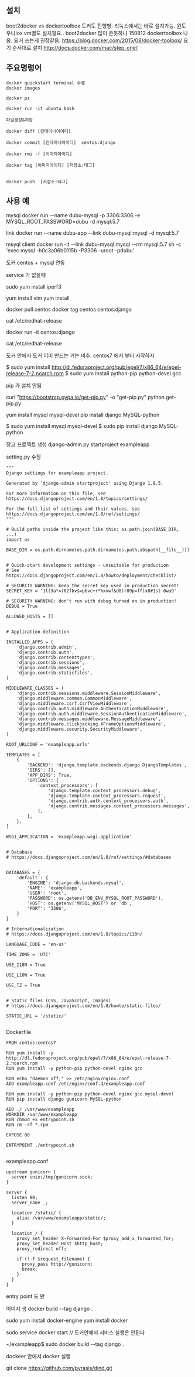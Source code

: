 ## 설치
boot2docker vs dockertoolbox
도커도 진행형. 리눅스에서는 바로 설치가능. 윈도우나iox vm별도 설치필요.. boot2docker 많이 쓴듯하나 150812 dockertoolbox 나옴. 요거 쓰는게 권장같음. https://blog.docker.com/2015/08/docker-toolbox/
요기 순서대로 설치 http://docs.docker.com/mac/step_one/


## 주요명령어

```
docker quickstart terminal 수행
docker images

docker ps

docker run -it ubuntu bash

파일생성&저장

docker diff [컨테이너아이디]

docker commit [컨테이너아이디]  centos:django

docker rmi -f [이미지아이디]

docker tag [이미지아이디] [저장소:태그]


docker push  [저장소:태그]

```

## 사용 예

mysql
docker run --name dubu-mysql -p 3306:3306 -e MYSQL_ROOT_PASSWORD=dubu  -d mysql:5.7

link
docker run --name dubu-app --link dubu-mysql:mysql -d mysql:5.7

msyql client
docker run -it --link dubu-mysql:mysql --rm mysql:5.7 sh -c 'exec mysql -h0c3a06b0115b -P3306 -uroot -pdubu'


도커 centos + mysql 연동

service 가 없을때

sudo yum install iperf3


yum install vim
yum install


docker pull centos
docker tag centos centos:django

cat /etc/redhat-release

docker run -it centos:django

cat /etc/redhat-release

도커 안에서 도커 이미 만드는 거는 비추.
centos7 에서 부터 시작하자


$  sudo yum install http://dl.fedoraproject.org/pub/epel/7/x86_64/e/epel-release-7-2.noarch.rpm
$  sudo yum install python-pip python-devel gcc

pip 가 설치 안됨

curl "https://bootstrap.pypa.io/get-pip.py" -o "get-pip.py"
python get-pip.py

 yum install mysql mysql-devel
  pip install django MySQL-python

$ sudo yum install mysql mysql-devel
$ sudo pip install django MySQL-python

장고 프로젝트 생성
django-admin.py startproject exampleapp

setting.py 수정

```
"""
Django settings for exampleapp project.

Generated by 'django-admin startproject' using Django 1.8.5.

For more information on this file, see
https://docs.djangoproject.com/en/1.8/topics/settings/

For the full list of settings and their values, see
https://docs.djangoproject.com/en/1.8/ref/settings/
"""

# Build paths inside the project like this: os.path.join(BASE_DIR, ...)
import os

BASE_DIR = os.path.dirname(os.path.dirname(os.path.abspath(__file__)))


# Quick-start development settings - unsuitable for production
# See https://docs.djangoproject.com/en/1.8/howto/deployment/checklist/

# SECURITY WARNING: keep the secret key used in production secret!
SECRET_KEY = '1l(9a*=)02fbv$=pbvc+r*%xvwf&d8)r89p=ff)x8#1st-0wu9'

# SECURITY WARNING: don't run with debug turned on in production!
DEBUG = True

ALLOWED_HOSTS = []


# Application definition

INSTALLED_APPS = (
    'django.contrib.admin',
    'django.contrib.auth',
    'django.contrib.contenttypes',
    'django.contrib.sessions',
    'django.contrib.messages',
    'django.contrib.staticfiles',
)

MIDDLEWARE_CLASSES = (
    'django.contrib.sessions.middleware.SessionMiddleware',
    'django.middleware.common.CommonMiddleware',
    'django.middleware.csrf.CsrfViewMiddleware',
    'django.contrib.auth.middleware.AuthenticationMiddleware',
    'django.contrib.auth.middleware.SessionAuthenticationMiddleware',
    'django.contrib.messages.middleware.MessageMiddleware',
    'django.middleware.clickjacking.XFrameOptionsMiddleware',
    'django.middleware.security.SecurityMiddleware',
)

ROOT_URLCONF = 'exampleapp.urls'

TEMPLATES = [
    {
        'BACKEND': 'django.template.backends.django.DjangoTemplates',
        'DIRS': [],
        'APP_DIRS': True,
        'OPTIONS': {
            'context_processors': [
                'django.template.context_processors.debug',
                'django.template.context_processors.request',
                'django.contrib.auth.context_processors.auth',
                'django.contrib.messages.context_processors.messages',
            ],
        },
    },
]

WSGI_APPLICATION = 'exampleapp.wsgi.application'


# Database
# https://docs.djangoproject.com/en/1.8/ref/settings/#databases


DATABASES = {
    'default': {
        'ENGINE': 'django.db.backends.mysql',
        'NAME': 'exampleapp',
        'USER': 'root',
        'PASSWORD': os.getenv('DB_ENV_MYSQL_ROOT_PASSWORD'),
        'HOST': os.getenv('MYSQL_HOST') or 'db',
        'PORT': '3306',
    }
}

# Internationalization
# https://docs.djangoproject.com/en/1.8/topics/i18n/

LANGUAGE_CODE = 'en-us'

TIME_ZONE = 'UTC'

USE_I18N = True

USE_L10N = True

USE_TZ = True


# Static files (CSS, JavaScript, Images)
# https://docs.djangoproject.com/en/1.8/howto/static-files/

STATIC_URL = '/static/'


```

Dockerfile

```
FROM centos:centos7

RUN yum install -y http://dl.fedoraproject.org/pub/epel/7/x86_64/e/epel-release-7-2.noarch.rpm
RUN yum install -y python-pip python-devel nginx gcc

RUN echo "daemon off;" >> /etc/nginx/nginx.conf
ADD exampleapp.conf /etc/nginx/conf.d/exampleapp.conf

RUN yum install -y python-pip python-devel nginx gcc mysql-devel
RUN pip install django gunicorn MySQL-python

ADD ./ /var/www/exampleapp
WORKDIR /var/www/exampleapp
RUN chmod +x entrypoint.sh
RUN rm -rf *.rpm

EXPOSE 80

ENTRYPOINT ./entrypoint.sh


```


exampleapp.conf

```
upstream gunicorn {
  server unix:/tmp/gunicorn.sock;
}

server {
  listen 80;
  server_name _;

  location /static/ {
    alias /var/www/exampleapp/static/;
  }

  location / {
    proxy_set_header X-Forwarded-For $proxy_add_x_forwarded_for;
    proxy_set_header Host $http_host;
    proxy_redirect off;

    if (!-f $request_filename) {
      proxy_pass http://gunicorn;
      break;
    }
  }
}
```

entry point 도 만

이미지 생
docker build --tag django .


sudo yum install docker-engine
yum install docker

sudo service docker start   // 도커안에서 서비스 실행은 안된다

~/exampleapp$ sudo docker build --tag django .

dockeer 안에서 docker 실행


git clone https://github.com/pyrasis/dind.git
